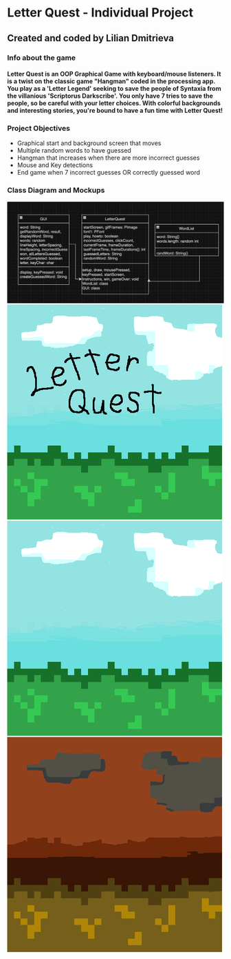 # Letter Quest - Individual Project
## Created and coded by Lilian Dmitrieva
### Info about the game
#### Letter Quest is an OOP Graphical Game with keyboard/mouse listeners. It is a twist on the classic game "Hangman" coded in the processing app. You play as a 'Letter Legend' seeking to save the people of Syntaxia from the villanious 'Scriptorus Darkscribe'. You only have 7 tries to save the people, so be careful with your letter choices. With colorful backgrounds and interesting stories, you're bound to have a fun time with Letter Quest!
### Project Objectives
* Graphical start and background screen that moves
* Multiple random words to have guessed
* Hangman that increases when there are more incorrect guesses
* Mouse and Key detections
* End game when 7 incorrect guesses OR correctly guessed word
### Class Diagram and Mockups
![Grid Layout](https://github.com/LilianDm/IndividualProject/blob/main/images/Letter_Quest_Daigram.png?raw=true)
 <img src="https://github.com/LilianDm/IndividualProject/blob/main/images/hang-Start.gif?raw=true" alt="Start Screen" width="500" height="500">
 <img src="https://github.com/LilianDm/IndividualProject/blob/main/images/frame_0.gif?raw=true" alt="Background" width="500" height="500">
 <img src="https://github.com/LilianDm/IndividualProject/blob/main/images/end_0.png?raw=true" alt="End Screen" width="500" height="500">
